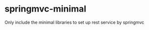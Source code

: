 springmvc-minimal
=================

Only include the minimal libraries to set up rest service by springmvc

